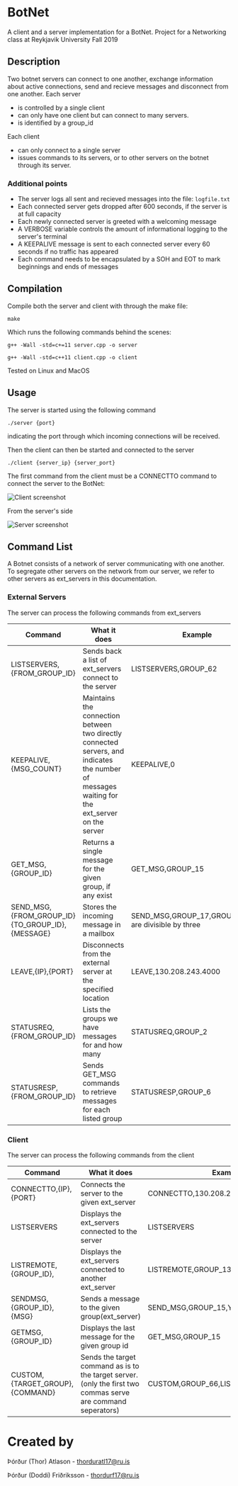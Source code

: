 # BotNet
A client and a server implementation for a BotNet.
Project for a Networking class at Reykjavik University Fall 2019

## Description
Two botnet servers can connect to one another, exchange information about active connections, send and recieve messages and disconnect from one another.
Each server 
  - is controlled by a single client
  - can only have one client but can connect to many servers.
  - is identified by a group_id

 Each client
  - can only connect to a single server
  - issues commands to its servers, or to other servers on the botnet through its server.

### Additional points
  - The server logs all sent and recieved messages into the file: ``` logfile.txt ```
  - Each connected server gets dropped after 600 seconds, if the server is at full capacity
  - Each newly connected server is greeted with a welcoming message
  - A VERBOSE variable controls the amount of informational logging to the server's terminal
  - A KEEPALIVE message is sent to each connected server every 60 seconds if no traffic has appeared
  - Each command needs to be encapsulated by a SOH and EOT to mark beginnings and ends of messages




## Compilation
Compile both the server and client with through the make file:

``` make ```

Which runs the following commands behind the scenes:

```g++ -Wall -std=c+=11 server.cpp -o server```

```g++ -Wall -std=c++11 client.cpp -o client```

Tested on Linux and MacOS

## Usage
The server is started using the following command

```./server {port}```

indicating the port through which incoming connections will be received.

Then the client can then be started and connected to the server 

```./client {server_ip} {server_port}```

The first command from the client must be a CONNECTTO command to connect the server to the BotNet:

![Client screenshot](images/client.png?raw=true)

From the server's side

![Server screenshot](images/server.png?raw=true)

## Command List
A Botnet consists of a network of server communicating with one another. 
To segregate other servers on the network from our server, we refer to other servers as ext_servers in this documentation.
### External Servers
The server can process the following commands from ext_servers

| Command | What it does | Example |
| ------ | ------ |------ |
| LISTSERVERS,{FROM_GROUP_ID} | Sends back a list of ext_servers connect to the server | LISTSERVERS,GROUP_62 |
| KEEPALIVE,{MSG_COUNT} | Maintains the connection between two directly connected servers, and indicates the number of messages waiting for the ext_server on the server| KEEPALIVE,0 |
| GET_MSG,{GROUP_ID} | Returns a single message for the given group, if any exist | GET_MSG,GROUP_15 |
| SEND_MSG,{FROM_GROUP_ID}{TO_GROUP_ID},{MESSAGE} | Stores the incoming message in a mailbox | SEND_MSG,GROUP_17,GROUP_15,You are divisible by three |
| LEAVE,{IP},{PORT} | Disconnects from the external server at the specified location | LEAVE,130.208.243.4000 |
| STATUSREQ,{FROM_GROUP_ID} | Lists the groups we have messages for and how many | STATUSREQ,GROUP_2 |
| STATUSRESP,{FROM_GROUP_ID} | Sends GET_MSG commands to retrieve messages for each listed group | STATUSRESP,GROUP_6 |

### Client
The server can process the following commands from the client

| Command | What it does | Example |
| ------ | ------ |------ |
| CONNECTTO,{IP},{PORT} | Connects the server to the given ext_server | CONNECTTO,130.208.243.61,4000 |
| LISTSERVERS | Displays the ext_servers connected to the server | LISTSERVERS |
| LISTREMOTE,{GROUP_ID}, | Displays the ext_servers connected to another ext_server | LISTREMOTE,GROUP_13 |
| SENDMSG,{GROUP_ID},{MSG} | Sends a message to the given group(ext_server) | SEND_MSG,GROUP_15,You Rock! |
| GETMSG,{GROUP_ID} | Displays the last message for the given group id | GET_MSG,GROUP_15 |
| CUSTOM,{TARGET_GROUP},{COMMAND} | Sends the target command as is to the target server. (only the first two commas serve are command seperators) | CUSTOM,GROUP_66,LISTSERVERS,GROUP_55 |


# Created by
Þórður (Thor) Atlason - thorduratl17@ru.is

Þórður (Doddi) Friðriksson - thordurf17@ru.is